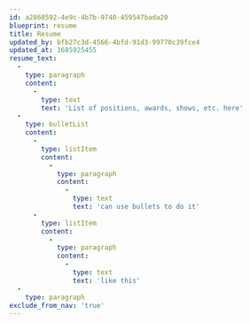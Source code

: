 ```yaml
---
id: a2860592-4e9c-4b7b-9740-459547bada20
blueprint: resume
title: Resume
updated_by: bfb27c3d-4566-4bfd-91d3-99770c39fce4
updated_at: 1685925455
resume_text:
  -
    type: paragraph
    content:
      -
        type: text
        text: 'List of positions, awards, shows, etc. here'
  -
    type: bulletList
    content:
      -
        type: listItem
        content:
          -
            type: paragraph
            content:
              -
                type: text
                text: 'can use bullets to do it'
      -
        type: listItem
        content:
          -
            type: paragraph
            content:
              -
                type: text
                text: 'like this'
  -
    type: paragraph
exclude_from_nav: 'true'
---
```

